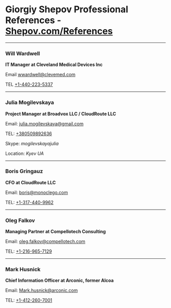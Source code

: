 # Giorgiy Shepov Professional References - [Shepov.com/References](http://shepov.com/References)


---


### Will Wardwell       
**IT Manager at Cleveland Medical Devices Inc**

Email              [wwardwell@clevemed.com](mailto:wwardwell@clevemed.com)

TEL                [+1-440-223-5337](tel:+1-440-223-5337)

---


### Julia Mogilevskaya
**Project Manager at  Broadvox LLC / CloudRoute LLC**

Email:              [julia.mogilevskaya@gmail.com](mailto:julia.mogilevskaya@gmail.com)

TEL:                [+380509892636](tel:+380509892636)

Skype:              *mogilevskayajulia*

Location:           *Kyev UA*


---


### Boris Gringauz
**CFO at CloudRoute LLC**

Email:              [boris@monoclego.com](mailto:boris@monoclego.com)

TEL:                [+1-317-440-9962](tel:+1-317-440-9962)


---


### Oleg Falkov
**Managing Partner at Compellotech Consulting**

Email:              [oleg.falkov@compellotech.com](mailto:oleg.falkov@compellotech.com)

TEL:                [+1-216-965-7129](tel:+1-216-965-7129)


---


### Mark  Husnick
**Chief Information Officer at Arconic, former Alcoa**

Email:              [Mark.husnick@arconic.com](mailto:Mark.husnick@arconic.com)

TEL:                [+1-412-260-7001](tel:+1-412-260-7001)




